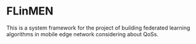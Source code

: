 # FLinMEN
This is a system framework for the project of building federated learning algorithms in mobile edge network considering about QoSs.
